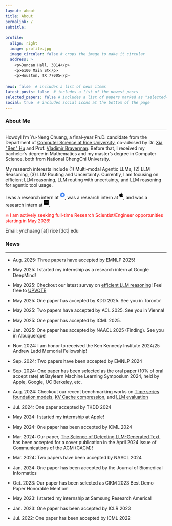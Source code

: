 ```yaml
---
layout: about
title: About
permalink: /
subtitle:

profile:
  align: right
  image: profile.jpg
  image_circular: false # crops the image to make it circular
  address: >
    <p>Duncan Hall, 3014</p>
    <p>6100 Main St</p>
    <p>Houston, TX 77005</p>

news: false  # includes a list of news items
latest_posts: false  # includes a list of the newest posts
selected_papers: false # includes a list of papers marked as "selected={true}"
social: true  # includes social icons at the bottom of the page
---
```


### About Me
---
Howdy! I’m Yu-Neng Chuang, a final-year Ph.D. candidate from the Department of [Computer Science at Rice University](https://cs.rice.edu/), co-advised by Dr. [Xia "Ben" Hu](https://cs.rice.edu/~xh37/index.html) and Prof. [Vladimir Braverman](https://cs.rice.edu/~vb21/). Before that, I received my bachelor’s degree in Mathematics and my master’s degree in Computer Science, both from National ChengChi University.

My research interests include (1) Multi-modal Agentic LLMs, (2) LLM Reasoning, (3) LLM Routing and Uncertainty. Currently, I am focusing on efficient LLM reasoning, LLM routing with uncertainty, and LLM reasoning for agentic tool usage.

I was a research intern at <img src="assets/img/deepmind.png" alt="Google DeepMind" style="height: 15px; margin-bottom: 6px;"/>, was a research intern at <img src="assets/img/apple.svg" alt="Apple" style="height: 15px; margin-bottom: 6px;"/>, and was a research intern at <img src="assets/img/samsung.jpeg" alt="Samsung Research America" style="height: 15px; margin-bottom: 6px;"/>.

<span style="color:red"> 🔥 I am actively seeking full-time Research Scientist/Engineer opportunities starting in May 2026!</span>

Email: ynchuang [at] rice [dot] edu

### News
---
- Aug. 2025: Three papers have accepted by EMNLP 2025!

- May 2025: I started my internship as a research intern at Google DeepMind!

- May 2025: Checkout our latest survey on [efficient LLM reasoning](https://arxiv.org/abs/2503.16419)! Feel free to [UPVOTE](https://huggingface.co/papers/2503.16419)

- May 2025: One paper has accepted by KDD 2025. See you in Toronto!

- May 2025: Two papers have accepted by ACL 2025. See you in Vienna!

- May 2025: One paper has accepted by ICML 2025.

- Jan. 2025: One paper has accepted by NAACL 2025 (Finding). See you in Albuquerque!

- Nov. 2024: I am honor to received the Ken Kennedy Institute 2024/25 Andrew Ladd Memorial Fellowship!

- Sep. 2024: Two papers have been accepted by EMNLP 2024 

- Sep. 2024: One paper has been selected as the oral paper (10% of oral accept rate) at Baylearn Machine Learning Symposium 2024, held by Apple, Google, UC Berkeley, etc.

- Aug. 2024: Checkout our recent benchmarking works on [Time series foundation models](https://arxiv.org/abs/2406.14045), [KV Cache compression](https://arxiv.org/abs/2407.01527), and [LLM evaluation](https://arxiv.org/abs/2408.13704)

- Jul. 2024: One paper accepted by TKDD 2024

- May 2024: I started my internship at Apple!

- May 2024: One paper has been accepted by ICML 2024

- Mar. 2024: Our paper, [The Science of Detecting LLM-Generated Text](https://cacm.acm.org/research/the-science-of-detecting-llm-generated-text/), has been accepted for a cover publication in the April 2024 issue of Communications of the ACM (CACM)!

- Mar. 2024: Two papers have been accepted by NAACL 2024

- Jan. 2024: One paper has been accepted by the Journal of Biomedical Informatics

- Oct. 2023: Our paper has been selected as CIKM 2023 Best Demo Paper Honorable Mention!

- May 2023: I started my internship at Samsung Research America!

- Jan. 2023: One paper has been accepted by ICLR 2023

- Jul. 2022: One paper has been accepted by ICML 2022

<!-- - Aug. 2020: One paper has been accepted by CIKM 2020

- May 2020: One paper has been accepted by UAI 2020
 -->
